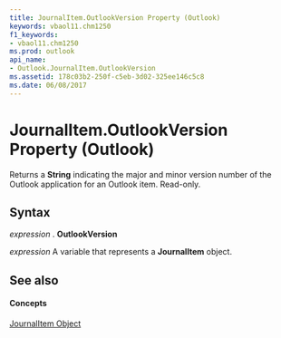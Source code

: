 ```yaml
---
title: JournalItem.OutlookVersion Property (Outlook)
keywords: vbaol11.chm1250
f1_keywords:
- vbaol11.chm1250
ms.prod: outlook
api_name:
- Outlook.JournalItem.OutlookVersion
ms.assetid: 178c03b2-250f-c5eb-3d02-325ee146c5c8
ms.date: 06/08/2017
---
```



# JournalItem.OutlookVersion Property (Outlook)

Returns a  **String** indicating the major and minor version number of the Outlook application for an Outlook item. Read-only.


## Syntax

 _expression_ . **OutlookVersion**

 _expression_ A variable that represents a **JournalItem** object.


## See also


#### Concepts


[JournalItem Object](Outlook.JournalItem.md)

